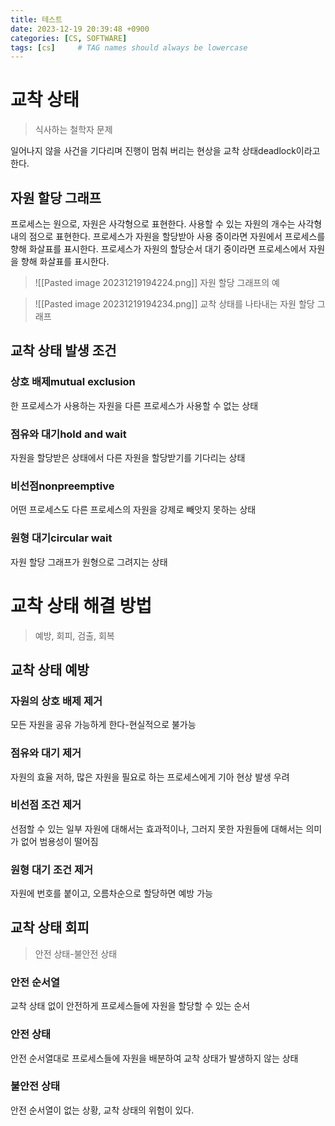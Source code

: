 ```yaml
---
title: 테스트
date: 2023-12-19 20:39:48 +0900
categories: [CS, SOFTWARE]
tags: [cs]     # TAG names should always be lowercase
---
```

# 교착 상태
>식사하는 철학자 문제

일어나지 않을  사건을 기다리며 진행이 멈춰 버리는 현상을 교착 상태deadlock이라고 한다.

## 자원 할당 그래프
프로세스는 원으로, 자원은 사각형으로 표현한다.
사용할 수 있는 자원의 개수는 사각형 내의 점으로 표현한다.
프로세스가 자원을 할당받아 사용 중이라면 자원에서 프로세스를 향해 화살표를 표시한다.
프로세스가 자원의 할당순서 대기 중이라면 프로세스에서 자원을 향해 화살표를 표시한다.

>![[Pasted image 20231219194224.png]]
자원 할당 그래프의 예

>![[Pasted image 20231219194234.png]]
교착 상태를 나타내는 자원 할당 그래프

## 교착 상태 발생 조건
### 상호 배제mutual exclusion
한 프로세스가 사용하는 자원을 다른 프로세스가 사용할 수 없는 상태
### 점유와 대기hold and wait
자원을 할당받은 상태에서 다른 자원을 할당받기를 기다리는 상태
### 비선점nonpreemptive
어떤 프로세스도 다른 프로세스의 자원을 강제로 빼앗지 못하는 상태
### 원형 대기circular wait
자원 할당 그래프가 원형으로 그려지는 상태

# 교착 상태 해결 방법
>예방, 회피, 검출, 회복
## 교착 상태 예방
### 자원의 상호 배제 제거
모든 자원을 공유 가능하게 한다-현실적으로 불가능
### 점유와 대기 제거
자원의 효율 저하, 많은 자원을 필요로 하는 프로세스에게 기아 현상 발생 우려
### 비선점 조건 제거
선점할 수 있는 일부 자원에 대해서는 효과적이나, 그러지 못한 자원들에 대해서는 의미가 없어 범용성이 떨어짐
### 원형 대기 조건 제거
자원에 번호를 붙이고, 오름차순으로 할당하면 예방 가능
## 교착 상태 회피
>안전 상태-불안전 상태
### 안전 순서열
교착 상태 없이 안전하게 프로세스들에 자원을 할당할 수 있는 순서
### 안전 상태
안전 순서열대로 프로세스들에 자원을 배분하여 교착 상태가 발생하지 않는 상태
### 불안전 상태
안전 순서열이 없는 상황, 교착 상태의 위험이 있다.